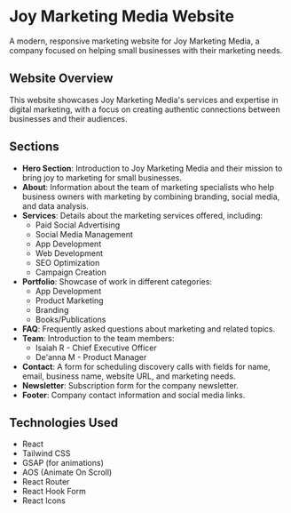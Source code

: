 # Joy Marketing Media Website

A modern, responsive marketing website for Joy Marketing Media, a company focused on helping small businesses with their marketing needs.

## Website Overview

This website showcases Joy Marketing Media's services and expertise in digital marketing, with a focus on creating authentic connections between businesses and their audiences.

## Sections

- **Hero Section**: Introduction to Joy Marketing Media and their mission to bring joy to marketing for small businesses.
- **About**: Information about the team of marketing specialists who help business owners with marketing by combining branding, social media, and data analysis.
- **Services**: Details about the marketing services offered, including:
  - Paid Social Advertising
  - Social Media Management
  - App Development
  - Web Development
  - SEO Optimization
  - Campaign Creation
- **Portfolio**: Showcase of work in different categories:
  - App Development
  - Product Marketing
  - Branding
  - Books/Publications
- **FAQ**: Frequently asked questions about marketing and related topics.
- **Team**: Introduction to the team members:
  - Isaiah R - Chief Executive Officer
  - De'anna M - Product Manager
- **Contact**: A form for scheduling discovery calls with fields for name, email, business name, website URL, and marketing needs.
- **Newsletter**: Subscription form for the company newsletter.
- **Footer**: Company contact information and social media links.

## Technologies Used

- React
- Tailwind CSS
- GSAP (for animations)
- AOS (Animate On Scroll)
- React Router
- React Hook Form
- React Icons
